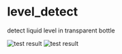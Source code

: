 # level_detect
detect liquid level in transparent bottle 


![test result](https://github.com/mmszhezhi/level_detect/blob/master/doc/test1?raw=true)
![test result](https://github.com/mmszhezhi/level_detect/blob/master/doc/test2?raw=true)
